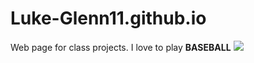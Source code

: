 # Luke-Glenn11.github.io
Web page for class projects.
I love to play **BASEBALL**
<img src="COVIDmeme.jpg">
